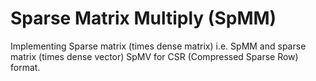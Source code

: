 # Sparse Matrix Multiply (SpMM)
Implementing Sparse matrix (times dense matrix) i.e. SpMM and sparse matrix (times dense vector) SpMV for CSR (Compressed Sparse Row) format.
